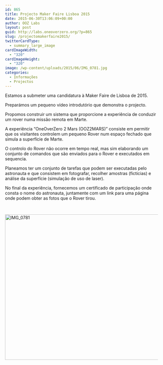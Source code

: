 ```yaml
---
id: 865
title: Projecto Maker Faire Lisboa 2015
date: 2015-06-30T13:06:09+00:00
author: OOZ Labs
layout: post
guid: http://labs.oneoverzero.org/?p=865
slug: /projectomakerfaire2015/
twitterCardType:
  - summary_large_image
cardImageWidth:
  - "320"
cardImageHeight:
  - "320"
image: /wp-content/uploads/2015/06/IMG_0781.jpg
categories:
  - Informações
  - Projectos
---
```

Estamos a submeter uma candidatura à Maker Faire de Lisboa de 2015.

Preparámos um pequeno vídeo introdutório que demonstra o projecto.



Propomos construir um sistema que proporcione a experiência de conduzir um rover numa missão remota em Marte.

A experiência &#8220;OneOverZero 2 Mars (OOZ2MARS)&#8221; consiste em permitir que os visitantes controlem um pequeno Rover num espaço fechado que simula a superfície de Marte.

O controlo do Rover não ocorre em tempo real, mas sim elaborando um conjunto de comandos que são enviados para o Rover e executados em sequencia.

Planeamos ter um conjunto de tarefas que podem ser executadas pelo astronauta e que consistem em fotografar, recolher amostras (ficticias) e análise da superfície (simulação de uso de laser).

No final da experiência, fornecemos um certificado de participação onde consta o nome do astronauta, juntamente com um link para uma página onde podem obter as fotos que o Rover tirou.

&nbsp;

[<img class="aligncenter size-large wp-image-872" src="http://labs.oneoverzero.org/wp-content/uploads/2015/06/IMG_0781-1024x768.jpg" alt="IMG_0781" width="640" height="480" srcset="http://labs.oneoverzero.org/wp-content/uploads/2015/06/IMG_0781-1024x768.jpg 1024w, http://labs.oneoverzero.org/wp-content/uploads/2015/06/IMG_0781-300x225.jpg 300w, http://labs.oneoverzero.org/wp-content/uploads/2015/06/IMG_0781-280x210.jpg 280w, http://labs.oneoverzero.org/wp-content/uploads/2015/06/IMG_0781.jpg 1600w" sizes="(max-width: 640px) 100vw, 640px" />](http://labs.oneoverzero.org/wp-content/uploads/2015/06/IMG_0781.jpg)